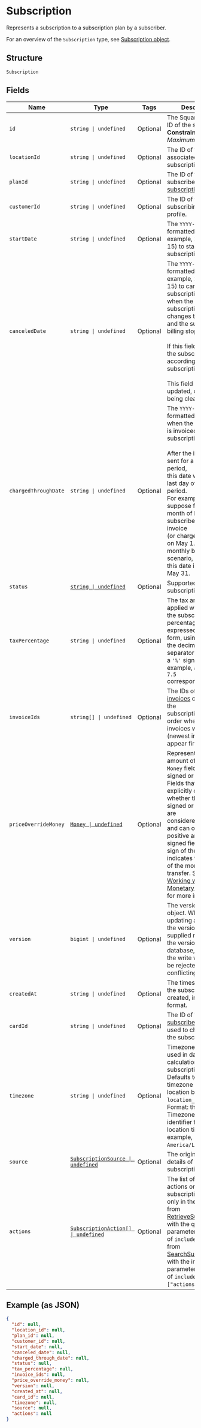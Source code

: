 
# Subscription

Represents a subscription to a subscription plan by a subscriber.

For an overview of the `Subscription` type, see
[Subscription object](https://developer.squareup.com/docs/subscriptions-api/overview#subscription-object-overview).

## Structure

`Subscription`

## Fields

| Name | Type | Tags | Description |
|  --- | --- | --- | --- |
| `id` | `string \| undefined` | Optional | The Square-assigned ID of the subscription.<br>**Constraints**: *Maximum Length*: `255` |
| `locationId` | `string \| undefined` | Optional | The ID of the location associated with the subscription. |
| `planId` | `string \| undefined` | Optional | The ID of the subscribed-to [subscription plan](../../doc/models/catalog-subscription-plan.md). |
| `customerId` | `string \| undefined` | Optional | The ID of the subscribing [customer](../../doc/models/customer.md) profile. |
| `startDate` | `string \| undefined` | Optional | The `YYYY-MM-DD`-formatted date (for example, 2013-01-15) to start the subscription. |
| `canceledDate` | `string \| undefined` | Optional | The `YYYY-MM-DD`-formatted date (for example, 2013-01-15) to cancel the subscription,<br>when the subscription status changes to `CANCELED` and the subscription billing stops.<br><br>If this field is not set, the subscription ends according its subscription plan.<br><br>This field cannot be updated, other than being cleared. |
| `chargedThroughDate` | `string \| undefined` | Optional | The `YYYY-MM-DD`-formatted date up to when the subscriber is invoiced for the<br>subscription.<br><br>After the invoice is sent for a given billing period,<br>this date will be the last day of the billing period.<br>For example,<br>suppose for the month of May a subscriber gets an invoice<br>(or charged the card) on May 1. For the monthly billing scenario,<br>this date is then set to May 31. |
| `status` | [`string \| undefined`](../../doc/models/subscription-status.md) | Optional | Supported subscription statuses. |
| `taxPercentage` | `string \| undefined` | Optional | The tax amount applied when billing the subscription. The<br>percentage is expressed in decimal form, using a `'.'` as the decimal<br>separator and without a `'%'` sign. For example, a value of `7.5`<br>corresponds to 7.5%. |
| `invoiceIds` | `string[] \| undefined` | Optional | The IDs of the [invoices](../../doc/models/invoice.md) created for the<br>subscription, listed in order when the invoices were created<br>(newest invoices appear first). |
| `priceOverrideMoney` | [`Money \| undefined`](../../doc/models/money.md) | Optional | Represents an amount of money. `Money` fields can be signed or unsigned.<br>Fields that do not explicitly define whether they are signed or unsigned are<br>considered unsigned and can only hold positive amounts. For signed fields, the<br>sign of the value indicates the purpose of the money transfer. See<br>[Working with Monetary Amounts](https://developer.squareup.com/docs/build-basics/working-with-monetary-amounts)<br>for more information. |
| `version` | `bigint \| undefined` | Optional | The version of the object. When updating an object, the version<br>supplied must match the version in the database, otherwise the write will<br>be rejected as conflicting. |
| `createdAt` | `string \| undefined` | Optional | The timestamp when the subscription was created, in RFC 3339 format. |
| `cardId` | `string \| undefined` | Optional | The ID of the [subscriber's](../../doc/models/customer.md) [card](../../doc/models/card.md)<br>used to charge for the subscription. |
| `timezone` | `string \| undefined` | Optional | Timezone that will be used in date calculations for the subscription.<br>Defaults to the timezone of the location based on `location_id`.<br>Format: the IANA Timezone Database identifier for the location timezone (for example, `America/Los_Angeles`). |
| `source` | [`SubscriptionSource \| undefined`](../../doc/models/subscription-source.md) | Optional | The origination details of the subscription. |
| `actions` | [`SubscriptionAction[] \| undefined`](../../doc/models/subscription-action.md) | Optional | The list of scheduled actions on this subscription. It is set only in the response from  <br>[RetrieveSubscription](../../doc/api/subscriptions.md#retrieve-subscription) with the query parameter<br>of `include=actions` or from<br>[SearchSubscriptions](../../doc/api/subscriptions.md#search-subscriptions) with the input parameter<br>of `include:["actions"]`. |

## Example (as JSON)

```json
{
  "id": null,
  "location_id": null,
  "plan_id": null,
  "customer_id": null,
  "start_date": null,
  "canceled_date": null,
  "charged_through_date": null,
  "status": null,
  "tax_percentage": null,
  "invoice_ids": null,
  "price_override_money": null,
  "version": null,
  "created_at": null,
  "card_id": null,
  "timezone": null,
  "source": null,
  "actions": null
}
```

